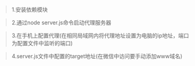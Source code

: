 > 1.安装依赖模块

> 2.通过node server.js命令启动代理服务器

> 3.在手机上配置代理(在相同局域网内将代理地址设置为电脑的ip地址，端口为配置文件中监听的端口)

> 4.server.js文件中配置的target地址(在微信中访问要手动添加www域名)
